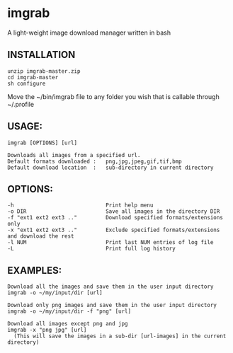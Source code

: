 # imgrab
A light-weight image download manager written in bash
## INSTALLATION
    unzip imgrab-master.zip
    cd imgrab-master
    sh configure
Move the ~/bin/imgrab file to any folder you wish that is callable through ~/.profile

## USAGE:
    imgrab [OPTIONS] [url]

	Downloads all images from a specified url.
	Default formats downloaded :   png,jpg,jpeg,gif,tif,bmp
	Default download location  :   sub-directory in current directory

## OPTIONS:
    -h                             Print help menu
  	-o DIR                         Save all images in the directory DIR
  	-f "ext1 ext2 ext3 .."         Download specified formats/extensions only
  	-x "ext1 ext2 ext3 .."         Exclude specified formats/extensions and download the rest
  	-l NUM                         Print last NUM entries of log file
  	-L                             Print full log history
  	
## EXAMPLES:
    Download all the images and save them in the user input directory
    imgrab -o ~/my/input/dir [url]

    Download only png images and save them in the user input directory
    imgrab -o ~/my/input/dir -f "png" [url]

    Download all images except png and jpg
    imgrab -x "png jpg" [url]
	  (This will save the images in a sub-dir [url-images] in the current directory)
 

